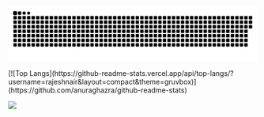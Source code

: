 <a href=#><img src="contributions.svg"></a>

<div float="right">
[![Top Langs](https://github-readme-stats.vercel.app/api/top-langs/?username=rajeshnair&layout=compact&theme=gruvbox)](https://github.com/anuraghazra/github-readme-stats)
</div>

![](https://komarev.com/ghpvc/?username=rajeshnair&color=lightgrey)
